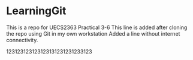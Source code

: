 # LearningGit
This is a repo for UECS2363 Practical 3-6
This line is added after cloning the repo using Git in my own workstation
Added a line without internet connectivity.


123123123123123131231231233123
